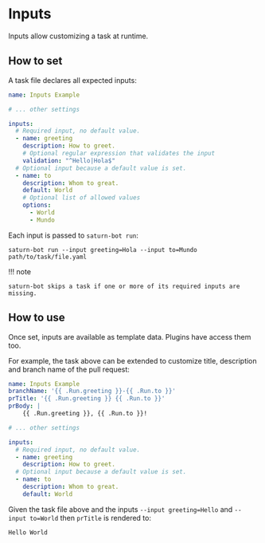 # Inputs

Inputs allow customizing a task at runtime.

## How to set

A task file declares all expected inputs:

```yaml title="Task"
name: Inputs Example

# ... other settings

inputs:
  # Required input, no default value.
  - name: greeting
    description: How to greet.
    # Optional regular expression that validates the input
    validation: "^Hello|Hola$"
  # Optional input because a default value is set.
  - name: to
    description: Whom to great.
    default: World
    # Optional list of allowed values
    options:
      - World
      - Mundo
```

Each input is passed to `saturn-bot run`:

```shell
saturn-bot run --input greeting=Hola --input to=Mundo path/to/task/file.yaml
```

!!! note

    saturn-bot skips a task if one or more of its required inputs are missing.

## How to use

Once set, inputs are available as template data.
Plugins have access them too.

For example, the task above can be extended to customize title, description and branch name of the pull request:

```yaml title="Task with input template"
name: Inputs Example
branchName: '{{ .Run.greeting }}-{{ .Run.to }}'
prTitle: '{{ .Run.greeting }} {{ .Run.to }}'
prBody: |
    {{ .Run.greeting }}, {{ .Run.to }}!

# ... other settings

inputs:
  # Required input, no default value.
  - name: greeting
    description: How to greet.
  # Optional input because a default value is set.
  - name: to
    description: Whom to great.
    default: World
```

Given the task file above and the inputs `--input greeting=Hello` and `--input to=World`
then `prTitle` is rendered to:

```text
Hello World
```
